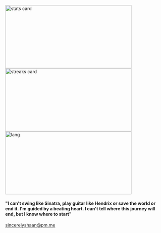   <img alt= "stats card"  height="200px"  width="400"  src="https://github-readme-stats.vercel.app/api?username=shaan-mephobic&count_private=true&theme=github_dark&show_icons=true" />
  
  <img alt= "streaks card"  height="200px"  width="400"  src="https://github-readme-streak-stats.herokuapp.com/?user=shaan-mephobic&theme=holi-theme">
   
  <img alt = "lang" height= "200px" width= "400" src="https://github-readme-stats.vercel.app/api/top-langs/?username=shaan-mephobic&layout=compact&theme=github_dark">

  <h4>
      "I can't swing like Sinatra, play guitar like Hendrix or save the world or end it. I'm guided by a beating heart. I can't tell where this journey will end, but I know where to start"
  </h4>
  
  <a href = "mailto: sincerelyshaan@pm.me">sincerelyshaan@pm.me</a>
